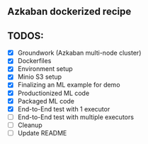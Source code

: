 ## Azkaban dockerized recipe

## TODOS:
- [x] Groundwork (Azkaban multi-node cluster)
- [x] Dockerfiles
- [x] Environment setup
- [x] Minio S3 setup
- [x] Finalizing an ML example for demo
- [x] Productionized ML code
- [x] Packaged ML code
- [x] End-to-End test with 1 executor
- [ ] End-to-End test with multiple executors
- [ ] Cleanup
- [ ] Update README
